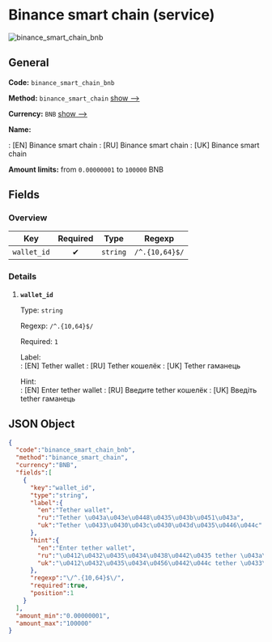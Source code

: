 
# Binance smart chain (service) 
![binance_smart_chain_bnb](https://static.openfintech.io/payout_methods/binance_smart_chain_bnb/logo.svg?w=400&c=v0.59.26#w24)  

## General 
 
**Code:** `binance_smart_chain_bnb` 
 
**Method:** `binance_smart_chain` [show -->](/payout-methods/binance_smart_chain/) 
 
**Currency:** `BNB` [show -->](/currencies/BNB/) 
 
**Name:** 
 
:	[EN] Binance smart chain 
:	[RU] Binance smart chain 
:	[UK] Binance smart chain 
 
**Amount limits:** from `0.00000001` to `100000` BNB 

## Fields 

### Overview 

|Key|Required|Type|Regexp| 
|:---:|:---:|:---:|:---:| 
|`wallet_id`|✔|`string`|`/^.{10,64}$/`| 
 

### Details 
 
1. **`wallet_id`** 
 
	Type: `string` 
 
	Regexp: `/^.{10,64}$/` 
 
	Required: `1` 
 
	Label:  
	: [EN] Tether wallet 
	: [RU] Tether кошелёк 
	: [UK] Tether гаманець 
 
	Hint:  
	: [EN] Enter tether wallet 
	: [RU] Введите tether кошелёк 
	: [UK] Введіть tether гаманець 
 

## JSON Object 

```json
{
  "code":"binance_smart_chain_bnb",
  "method":"binance_smart_chain",
  "currency":"BNB",
  "fields":[
    {
      "key":"wallet_id",
      "type":"string",
      "label":{
        "en":"Tether wallet",
        "ru":"Tether \u043a\u043e\u0448\u0435\u043b\u0451\u043a",
        "uk":"Tether \u0433\u0430\u043c\u0430\u043d\u0435\u0446\u044c"
      },
      "hint":{
        "en":"Enter tether wallet",
        "ru":"\u0412\u0432\u0435\u0434\u0438\u0442\u0435 tether \u043a\u043e\u0448\u0435\u043b\u0451\u043a",
        "uk":"\u0412\u0432\u0435\u0434\u0456\u0442\u044c tether \u0433\u0430\u043c\u0430\u043d\u0435\u0446\u044c"
      },
      "regexp":"\/^.{10,64}$\/",
      "required":true,
      "position":1
    }
  ],
  "amount_min":"0.00000001",
  "amount_max":"100000"
}
```  
